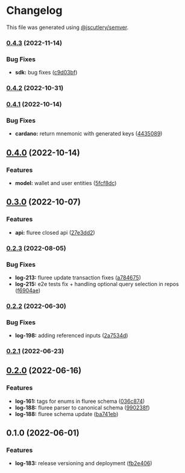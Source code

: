 # Changelog

This file was generated using [@jscutlery/semver](https://github.com/jscutlery/semver).

### [0.4.3](https://github.com/ikigai-github/logosphere/compare/converters-0.4.2...converters-0.4.3) (2022-11-14)

### Bug Fixes

- **sdk:** bug fixes ([c9d03bf](https://github.com/ikigai-github/logosphere/commit/c9d03bfbdffc2b4440102fa643ba1c5bd5580915))

### [0.4.2](https://github.com/ikigai-github/logosphere/compare/converters-0.4.1...converters-0.4.2) (2022-10-31)

### [0.4.1](https://github.com/ikigai-github/logosphere/compare/converters-0.4.0...converters-0.4.1) (2022-10-14)

### Bug Fixes

- **cardano:** return mnemonic with generated keys ([4435089](https://github.com/ikigai-github/logosphere/commit/44350896a9fc1cba1d974588fea98926c2e69957))

## [0.4.0](https://github.com/ikigai-github/logosphere/compare/converters-0.3.0...converters-0.4.0) (2022-10-14)

### Features

- **model:** wallet and user entities ([5fcf8dc](https://github.com/ikigai-github/logosphere/commit/5fcf8dcdd69d39dcf063bd7aa8b07cdf71b0357f))

## [0.3.0](https://github.com/ikigai-github/logosphere/compare/converters-0.2.3...converters-0.3.0) (2022-10-07)

### Features

- **api:** fluree closed api ([27e3dd2](https://github.com/ikigai-github/logosphere/commit/27e3dd2507c3e775eb97a81416f8dca30f7a60e9))

### [0.2.3](https://github.com/ikigai-github/logosphere/compare/converters-0.2.2...converters-0.2.3) (2022-08-05)

### Bug Fixes

- **log-213:** fluree update transaction fixes ([a784675](https://github.com/ikigai-github/logosphere/commit/a784675c8b90f588def4898b95c30cd485ad7630))
- **log-215:** e2e tests fix + handling optional query selection in repos ([f6904ae](https://github.com/ikigai-github/logosphere/commit/f6904ae050532ed62f27a2193b7cb87f76798048))

### [0.2.2](https://github.com/ikigai-github/logosphere/compare/converters-0.2.1...converters-0.2.2) (2022-06-30)

### Bug Fixes

- **log-198:** adding referenced inputs ([2a7534d](https://github.com/ikigai-github/logosphere/commit/2a7534dc4edd0154e9a1730aa8d23b22432b701b))

### [0.2.1](https://github.com/ikigai-github/logosphere/compare/converters-0.2.0...converters-0.2.1) (2022-06-23)

## [0.2.0](https://github.com/ikigai-github/logosphere/compare/converters-0.1.0...converters-0.2.0) (2022-06-16)

### Features

- **log-161:** tags for enums in fluree schema ([036c874](https://github.com/ikigai-github/logosphere/commit/036c874d804b19db95ae993c661ec22a28b07407))
- **log-188:** fluree parser to canonical schema ([990238f](https://github.com/ikigai-github/logosphere/commit/990238f375ef7ec4ade88c72bb3519d140d8578d))
- **log-188:** fluree schema update ([ba741eb](https://github.com/ikigai-github/logosphere/commit/ba741eb43e48576ab294d89dad63389d35b8dc42))

## 0.1.0 (2022-06-01)

### Features

- **log-183:** release versioning and deployment ([fb2e406](https://github.com/ikigai-github/logosphere/commit/fb2e4060161d0069c13ac8508982c36b3a7bbabb))
